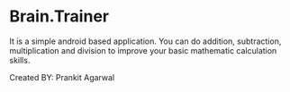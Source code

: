 # Brain.Trainer

It is a simple android based application.
You can do addition, subtraction, multiplication and division to improve your basic mathematic calculation skills.

Created BY:
Prankit Agarwal
